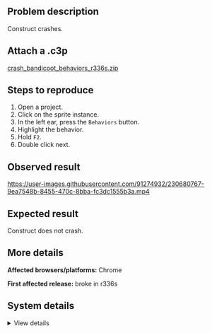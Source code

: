 ## Problem description

Construct crashes.

## Attach a .c3p

[crash_bandicoot_behaviors_r336s.zip](https://github.com/WilsonPercival/WilsonPercival/files/11181647/crash_bandicoot_behaviors_r336s.zip)

## Steps to reproduce

1. Open a project.
2. Click on the sprite instance.
3. In the left ear, press the `Behaviors` button.
4. Highlight the behavior.
5. Hold `F2`.
6. Double click next.

## Observed result

https://user-images.githubusercontent.com/91274932/230680767-9ea7548b-8455-470c-8bba-fc3dc1555b3a.mp4

## Expected result

Construct does not crash.

## More details



**Affected browsers/platforms:** Chrome

**First affected release:** broke in r336s

## System details

<details><summary>View details</summary>

Error report information
Type: unhandled rejection
Reason: Error: expected string @ TypeError: expected string at O.l (https://editor.construct.net/r336/main.js:1030:79) at window.gk.mk (https://editor.construct.net/r336/projectResources.js:622:196) at https://editor.construct.net/r336/projectResources.js:444:164
Stack: TypeError: expected string at O.l (https://editor.construct.net/r336/main.js:1030:79) at window.gk.mk (https://editor.construct.net/r336/projectResources.js:622:196) at https://editor.construct.net/r336/projectResources.js:444:164
Construct version: r336
URL: https://editor.construct.net/
Date: Fri Apr 07 2023 23:28:13 GMT+0300 (Восточная Европа, летнее время)
Uptime: 263.9 s

Platform information
Product: Construct 3 r336 (stable)
Browser: Chrome 109.0.5414.120
Browser engine: Chromium
Context: browser
Operating system: Windows NT 0.1.0
Device type: desktop
Device pixel ratio: 1
Logical CPU cores: 2
Approx. device memory: 4 GB
User agent: Mozilla/5.0 (Windows NT 10.0; Win64; x64) AppleWebKit/537.36 (KHTML, like Gecko) Chrome/109.0.0.0 Safari/537.36
Language setting: en-US

WebGL information
Version string: WebGL 2.0 (OpenGL ES 3.0 Chromium)
Numeric version: 2
Supports NPOT textures: yes
Supports GPU profiling: no
Supports highp precision: yes
Vendor: Google Inc. (Google)
Renderer: ANGLE (Google, Vulkan 1.3.0 (SwiftShader Device (Subzero) (0x0000C0DE)), SwiftShader driver)
Major performance caveat: yes
Maximum texture size: 8192
Point size range: 1 to 1023
Extensions: EXT_color_buffer_float, EXT_color_buffer_half_float, EXT_float_blend, EXT_texture_compression_bptc, EXT_texture_compression_rgtc, EXT_texture_filter_anisotropic, OES_draw_buffers_indexed, OES_texture_float_linear, WEBGL_compressed_texture_astc, WEBGL_compressed_texture_etc, WEBGL_compressed_texture_etc1, WEBGL_compressed_texture_s3tc, WEBGL_compressed_texture_s3tc_srgb, WEBGL_debug_renderer_info, WEBGL_lose_context, WEBGL_multi_draw, OVR_multiview2

</details>

